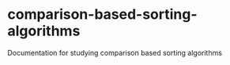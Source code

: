 # comparison-based-sorting-algorithms
 Documentation for studying comparison based sorting algorithms
